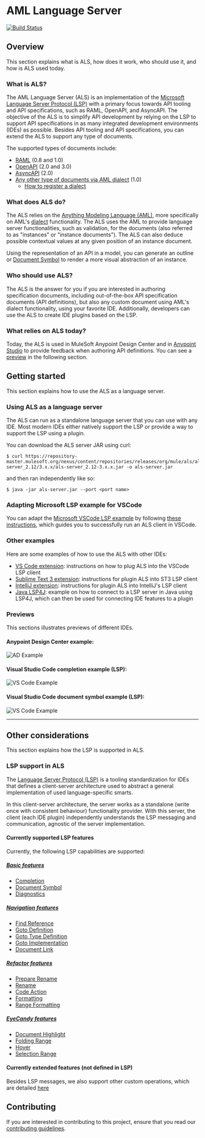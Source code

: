 # AML Language Server
[![Build Status](https://jenkins.build.msap.io/buildStatus/icon?job=ALS/als/master/)](https://jenkins.build.msap.io/job/ALS/job/als/job/master/)

## Overview
This section explains what is ALS, how does it work, who should use it, and how is ALS used today.

### What is ALS?
The AML Language Server (ALS) is an implementation of the [Microsoft Language Server Protocol (LSP)](https://microsoft.github.io/language-server-protocol) with a primary focus towards API tooling and API specifications, such as RAML, OpenAPI, and AsyncAPI. The objective of the ALS is to simplify API development by relying on the LSP to support API specifications in as many integrated development environments (IDEs) as possible. Besides API tooling and API specifications, you can extend the ALS to support any type of documents.

The supported types of documents include:
+ [RAML](https://github.com/raml-org/raml-spec/blob/master/versions/raml-10/raml-10.md) (0.8 and 1.0)
+ [OpenAPI](https://github.com/OAI/OpenAPI-Specification/blob/master/versions/3.0.0.md) (2.0 and 3.0)
+ [AsyncAPI](https://github.com/asyncapi/asyncapi/blob/master/versions/2.0.0/asyncapi.md) (2.0)
+ [Any other type of documents via AML dialect](https://aml-org.github.io/aml-spec/dialects/) (1.0)
    - [How to register a dialect](./documentation/register-dialect.md)

### What does ALS do?
The ALS relies on the [Anything Modeling Language (AML)](https://a.ml/docbook/overview_aml.html), more specifically on AML's [dialect](https://aml-org.github.io/aml-spec/dialects/) functionality. The ALS uses the AML to provide language server functionalities, such as validation, for the documents (also referred to as "instances" or "instance documents"). The ALS can also deduce possible contextual values at any given position of an instance document.

Using the representation of an API in a model, you can generate an outline or [Document Symbol](https://microsoft.github.io/language-server-protocol/specification#textDocument_documentSymbol) to render a more visual abstraction of an instance.

### Who should use ALS?
The ALS is the answer for you if you are interested in authoring specification documents, including out-of-the-box API specification documents (API definitions), but also any custom document using AML's dialect functionality, using your favorite IDE. Additionally, developers can use the ALS to create IDE plugins based on the LSP.

### What relies on ALS today?
Today, the ALS is used in MuleSoft Anypoint Design Center and in [Anypoint Studio](https://www.mulesoft.com/platform/studio) to provide feedback when authoring API definitions. You can see a [preview](#previews) in the following section.


## Getting started
This section explains how to use the ALS as a language server.

### Using ALS as a language server
The ALS can run as a standalone language server that you can use with any IDE. Most modern IDEs either natively support the LSP or provide a way to support the LSP using a plugin.

You can download the ALS server JAR using curl:

```shell
$ curl https://repository-master.mulesoft.org/nexus/content/repositories/releases/org/mule/als/als-server_2.12/3.x.x/als-server_2.12-3.x.x.jar -o als-server.jar
```

and then ran independently like so:

```shell
$ java -jar als-server.jar --port <port name>
```

### Adapting Microsoft LSP example for VSCode
You can adapt the [Microsoft VSCode LSP example](https://github.com/microsoft/vscode-extension-samples/tree/master/lsp-sample/client) by following [these instructions](./documentation/vscode-client-example/vscode-howto.md), which guides you to successfully run an ALS client in VSCode.

### Other examples
Here are some examples of how to use the ALS with other IDEs:
- [VS Code extension](./documentation/vscode-client-example/vscode-howto.md): instructions on how to plug ALS into the VSCode LSP client
- [Sublime Text 3 extension](./documentation/sublime-3-example/st3-howto.md): instructions for plugin ALS into ST3 LSP client   
- [IntelliJ extension](./documentation/intellij-example/intellij-howto.md): instructions for plugin ALS into IntelliJ's LSP client
- [Java LSP4J](./documentation/java-client-example/client.md): example on how to connect to a LSP server in Java using LSP4J, which can then be used for connecting IDE features to a plugin

### Previews
This sections illustrates previews of different IDEs.

#### Anypoint Design Center example:
![AD Example](./images/usage-example-ad.gif)

#### Visual Studio Code completion example (LSP):
![VS Code Example](./images/usage-example-vscode.gif)

#### Visual Studio Code document symbol example (LSP):
![VS Code Example](./images/document-symbol-vscode.gif)
****

## Other considerations
This section explains how the LSP is supported in ALS.

### LSP support in ALS
The [Language Server Protocol (LSP)](https://microsoft.github.io/language-server-protocol/overview) is a tooling standardization for IDEs that defines a client-server architecture used to abstract a general implementation of used language-specific smarts.

In this client-server architecture, the server works as a standalone (write once with consistent behaviour) functionality provider. With this server, the client (each IDE plugin) independently understands the LSP messaging and communication, agnostic of the server implementation.

#### Currently supported LSP features
Currently, the following LSP capabilities are supported:
##### [Basic features](./documentation/features/features.md)
+ [Completion](https://microsoft.github.io/language-server-protocol/specification#textDocument_completion)
+ [Document Symbol](https://microsoft.github.io/language-server-protocol/specification#textDocument_documentSymbol)
+ [Diagnostics](https://microsoft.github.io/language-server-protocol/specification#textDocument_publishDiagnostics)

##### [Navigation features](./documentation/features/navigation.md)
+ [Find Reference](https://microsoft.github.io/language-server-protocol/specification#textDocument_references)
+ [Goto Definition](https://microsoft.github.io/language-server-protocol/specification#textDocument_definition)
+ [Goto Type Definition](https://microsoft.github.io/language-server-protocol/specification#textDocument_typeDefinition)
+ [Goto Implementation](https://microsoft.github.io/language-server-protocol/specification#textDocument_implementation)
+ [Document Link](https://microsoft.github.io/language-server-protocol/specification#textDocument_documentLink)

##### [Refactor features](./documentation/features/refactor.md)
+ [Prepare Rename](https://microsoft.github.io/language-server-protocol/specification#textDocument_prepareRename)
+ [Rename](https://microsoft.github.io/language-server-protocol/specification#textDocument_rename)
+ [Code Action](https://microsoft.github.io/language-server-protocol/specification#textDocument_codeAction)
+ [Formatting](https://microsoft.github.io/language-server-protocol/specification#textDocument_formatting)
+ [Range Formatting](https://microsoft.github.io/language-server-protocol/specification#textDocument_rangeFormatting)

##### [EyeCandy features](./documentation/features/eyecandy.md)
+ [Document Highlight](https://microsoft.github.io/language-server-protocol/specification#textDocument_documentHighlight)
+ [Folding Range](https://microsoft.github.io/language-server-protocol/specification#textDocument_foldingRange)
+ [Hover](https://microsoft.github.io/language-server-protocol/specification#textDocument_hover)
+ [Selection Range](https://microsoft.github.io/language-server-protocol/specification#textDocument_selectionRange)


#### Currently extended features (not defined in LSP)
Besides LSP messages, we also support other custom operations, which are detailed [here](./documentation/features/custom-messages.md)

## Contributing
If you are interested in contributing to this project, ensure that you read our [contributing guidelines](./documentation/CONTRIBUTING.md).

